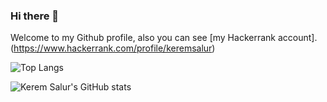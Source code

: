 ### Hi there 👋

Welcome to my Github profile, also you can see [my Hackerrank account].(https://www.hackerrank.com/profile/keremsalur)

![Top Langs](https://github-readme-stats.vercel.app/api/top-langs/?username=keremsalur&layout=compact&show_icons=true&theme=github_dark&hide_border=true)

![Kerem Salur's GitHub stats](https://github-readme-stats.vercel.app/api?username=keremsalur&show_icons=true&theme=github_dark&hide_border=true)


<!--
**keremsalur/keremsalur** is a ✨ _special_ ✨ repository because its `README.md` (this file) appears on your GitHub profile.
https://github.com/anuraghazra/github-readme-stats#themes

Here are some ideas to get you started:

- 🔭 I’m currently working on ...
- 🌱 I’m currently learning ...
- 👯 I’m looking to collaborate on ...
- 🤔 I’m looking for help with ...
- 💬 Ask me about ...
- 📫 How to reach me: ...
- 😄 Pronouns: ...
- ⚡ Fun fact: ...
-->

